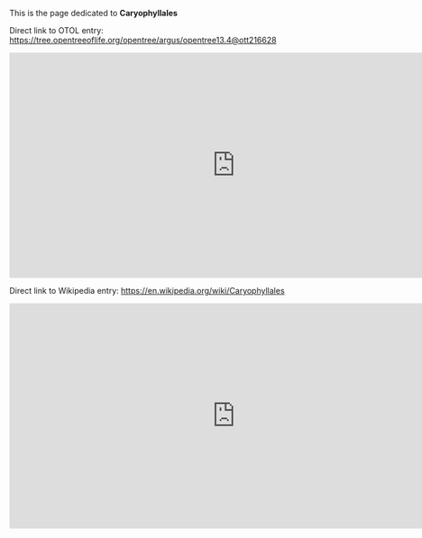 This is the page dedicated to **Caryophyllales**


Direct link to OTOL entry: https://tree.opentreeoflife.org/opentree/argus/opentree13.4@ott216628



<html>
    <body>
    <iframe src="https://tree.opentreeoflife.org/opentree/argus/opentree13.4@ott216628"
    width="800" height="400" frameborder="0" allowfullscreen> </iframe>
    </body>
</html>
    


Direct link to Wikipedia entry: https://en.wikipedia.org/wiki/Caryophyllales



<html>
    <body>
    <iframe src="https://en.wikipedia.org/wiki/Caryophyllales"
    width="800" height="400" frameborder="0" allowfullscreen> </iframe>
    </body>
</html>
    
